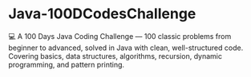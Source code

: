 # Java-100DCodesChallenge
💻 A 100 Days Java Coding Challenge — 100 classic problems from beginner to advanced, solved in Java with clean, well-structured code. Covering basics, data structures, algorithms, recursion, dynamic programming, and pattern printing.
